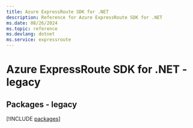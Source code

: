 ```yaml
---
title: Azure ExpressRoute SDK for .NET
description: Reference for Azure ExpressRoute SDK for .NET
ms.date: 08/26/2024
ms.topic: reference
ms.devlang: dotnet
ms.service: expressroute
---
```

# Azure ExpressRoute SDK for .NET - legacy
## Packages - legacy
[!INCLUDE [packages](expressroute-index.md)]